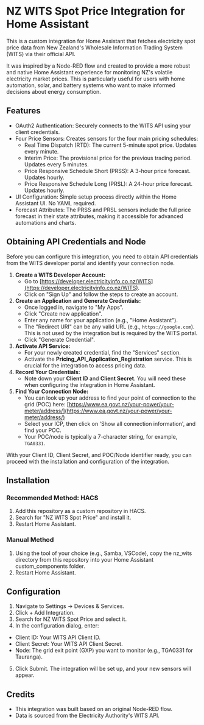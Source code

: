 # NZ WITS Spot Price Integration for Home Assistant

This is a custom integration for Home Assistant that fetches electricity spot price data from New Zealand's Wholesale Information Trading System (WITS) via their official API.

It was inspired by a Node-RED flow and created to provide a more robust and native Home Assistant experience for monitoring NZ's volatile electricity market prices. This is particularly useful for users with home automation, solar, and battery systems who want to make informed decisions about energy consumption.

## Features
- OAuth2 Authentication: Securely connects to the WITS API using your client credentials.
- Four Price Sensors: Creates sensors for the four main pricing schedules:
  - Real Time Dispatch (RTD): The current 5-minute spot price. Updates every minute.
  - Interim Price: The provisional price for the previous trading period. Updates every 5 minutes.
  - Price Responsive Schedule Short (PRSS): A 3-hour price forecast. Updates hourly.
  - Price Responsive Schedule Long (PRSL): A 24-hour price forecast. Updates hourly.
- UI Configuration: Simple setup process directly within the Home Assistant UI. No YAML required.
- Forecast Attributes: The PRSS and PRSL sensors include the full price forecast in their state attributes, making it accessible for advanced automations and charts.

## Obtaining API Credentials and Node

Before you can configure this integration, you need to obtain API credentials from the WITS developer portal and identify your connection node.

1.  **Create a WITS Developer Account:**
    *   Go to [https://developer.electricityinfo.co.nz/WITS](https://developer.electricityinfo.co.nz/WITS).
    *   Click on "Sign Up" and follow the steps to create an account.
2.  **Create an Application and Generate Credentials:**
    *   Once logged in, navigate to "My Apps".
    *   Click "Create new application".
    *   Enter any name for your application (e.g., "Home Assistant").
    *   The "Redirect URI" can be any valid URL (e.g., `https://google.com`). This is not used by the integration but is required by the WITS portal.
    *   Click "Generate Credential".
3.  **Activate API Service:**
    *   For your newly created credential, find the "Services" section.
    *   Activate the **Pricing_API_Application_Registration** service. This is crucial for the integration to access pricing data.
4.  **Record Your Credentials:**
    *   Note down your **Client ID** and **Client Secret**. You will need these when configuring the integration in Home Assistant.
5.  **Find Your Connection Node:**
    *   You can look up your address to find your point of connection to the grid (POC) here: [https://www.ea.govt.nz/your-power/your-meter/address/](https://www.ea.govt.nz/your-power/your-meter/address/)
    *   Select your ICP, then click on 'Show all connection information', and find your POC.
    *   Your POC/node is typically a 7-character string, for example, `TGA0331`.

With your Client ID, Client Secret, and POC/Node identifier ready, you can proceed with the installation and configuration of the integration.

## Installation
### Recommended Method: HACS
1. Add this repository as a custom repository in HACS.
2. Search for "NZ WITS Spot Price" and install it.
3. Restart Home Assistant.

### Manual Method
1. Using the tool of your choice (e.g., Samba, VSCode), copy the nz_wits directory from this repository into your Home Assistant custom_components folder.
2. Restart Home Assistant.

## Configuration
1. Navigate to Settings -> Devices & Services.
2. Click + Add Integration.
3. Search for NZ WITS Spot Price and select it.
4. In the configuration dialog, enter:
  - Client ID: Your WITS API Client ID.
  - Client Secret: Your WITS API Client Secret.
  - Node: The grid exit point (GXP) you want to monitor (e.g., TGA0331 for Tauranga).
5. Click Submit. The integration will be set up, and your new sensors will appear.

## Credits
- This integration was built based on an original Node-RED flow.
- Data is sourced from the Electricity Authority's WITS API.
